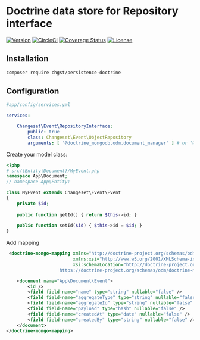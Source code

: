 # Doctrine data store for Repository interface

<!-- 0.2.1 -->

[![Version](https://img.shields.io/packagist/v/chgst/persistence-doctrine.svg?style=flat-square)](https://packagist.org/packages/chgst/persistence-doctrine)
[![CircleCI](https://circleci.com/gh/chgst/persistence-doctrine.svg?style=shield)](https://circleci.com/gh/chgst/persistence-doctrine)
[![Coverage Status](https://coveralls.io/repos/github/chgst/persistence-doctrine/badge.svg?branch=develop)](https://coveralls.io/github/chgst/persistence-doctrine?branch=develop)
[![License](https://poser.pugx.org/chgst/persistence-doctrine/license.svg)](https://packagist.org/packages/chgst/persistence-doctrine)

## Installation

```bash
composer require chgst/persistence-doctrine
```

## Configuration

```yaml
#app/config/services.yml

services:

    Changeset\Event\RepositoryInterface:
        public: true
        class: Changeset\Event\ObjectRepository
        arguments: [ '@doctrine_mongodb.odm.document_manager' ] # or '@doctrine.orm.entity_manager'

```

Create your model class:

```php
<?php
# src/{Entity|Document}/MyEvent.php
namespace App\Document;
// namespace App\Entity;

class MyEvent extends Changeset\Event\Event
{
    private $id;
    
    public function getId() { return $this->id; }
    
    public function setId($id) { $this->id = $id; }
}

```

Add mapping

```xml
 <doctrine-mongo-mapping xmlns="http://doctrine-project.org/schemas/odm/doctrine-mongo-mapping"
                         xmlns:xsi="http://www.w3.org/2001/XMLSchema-instance"
                         xsi:schemaLocation="http://doctrine-project.org/schemas/odm/doctrine-mongo-mapping
                    https://doctrine-project.org/schemas/odm/doctrine-mongo-mapping.xsd">

    <document name="App\Document\Event">
        <id />
        <field field-name="name" type="string" nullable="false" />
        <field field-name="aggregateType" type="string" nullable="false" />
        <field field-name="aggregateId" type="string" nullable="false" />
        <field field-name="payload" type="hash" nullable="false" />
        <field field-name="createdAt" type="date" nullable="false" />
        <field field-name="createdBy" type="string" nullable="false" />
    </document>
</doctrine-mongo-mapping>
```